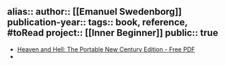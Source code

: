 alias::
author:: [[Emanuel Swedenborg]] 
publication-year::
tags:: book, reference, #toRead 
project:: [[Inner Beginner]] 
public:: true
-
- [Heaven and Hell: The Portable New Century Edition - Free PDF](https://swedenborg.com/wp-content/uploads/2015/08/NCE_HeavenandHell_portable.pdf)
-
